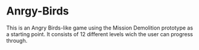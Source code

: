 # Anrgy-Birds
This is an Angry Birds-like game using the Mission Demolition prototype as a starting point. 
It consists of 12 different levels wich the user can progress through.
